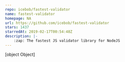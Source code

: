 ```yaml
---
repo: icebob/fastest-validator
name: fastest-validator
homepage: NA
url: https://github.com/icebob/fastest-validator
stars: 1437
starredAt: 2019-02-17T00:54:48Z
description: |-
    :zap: The fastest JS validator library for NodeJS
---
```


[object Object]
